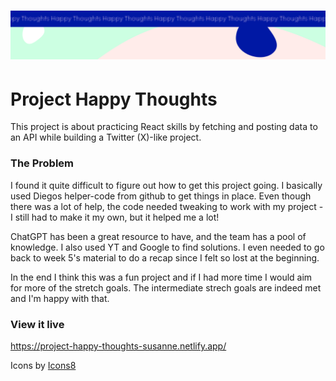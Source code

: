 <h1 align="center">
  <a href="">
    <img src="/src/assets/happy-thoughts.svg" alt="Project Banner Image">
  </a>
</h1>

# Project Happy Thoughts


This project is about practicing React skills by fetching and posting data to an API while building a Twitter (X)-like project.

### The Problem

I found it quite difficult to figure out how to get this project going. I basically used Diegos helper-code from github to get things in place. Even though there was a lot of help, the code needed tweaking to work with my project - I still had to make it my own, but it helped me a lot!

ChatGPT has been a great resource to have, and the team has a pool of knowledge. I also used YT and Google to find solutions. I even needed to go back to week 5's material to do a recap since I felt so lost at the beginning.

In the end I think this was a fun project and if I had more time I would aim for more of the stretch goals. The intermediate strech goals are indeed met and I'm happy with that.

### View it live

https://project-happy-thoughts-susanne.netlify.app/

Icons by <a target="_blank" href="https://icons8.com">Icons8</a>

